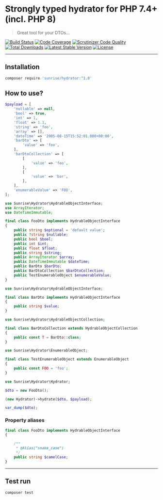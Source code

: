 # Strongly typed hydrator for PHP 7.4+ (incl. PHP 8)

> Great tool for your DTOs...

[![Build Status](https://circleci.com/gh/sunrise-php/hydrator.svg?style=shield)](https://circleci.com/gh/sunrise-php/hydrator)
[![Code Coverage](https://scrutinizer-ci.com/g/sunrise-php/hydrator/badges/coverage.png?b=main)](https://scrutinizer-ci.com/g/sunrise-php/hydrator/?branch=main)
[![Scrutinizer Code Quality](https://scrutinizer-ci.com/g/sunrise-php/hydrator/badges/quality-score.png?b=main)](https://scrutinizer-ci.com/g/sunrise-php/hydrator/?branch=main)
[![Total Downloads](https://poser.pugx.org/sunrise/hydrator/downloads?format=flat)](https://packagist.org/packages/sunrise/hydrator)
[![Latest Stable Version](https://poser.pugx.org/sunrise/hydrator/v/stable?format=flat)](https://packagist.org/packages/sunrise/hydrator)
[![License](https://poser.pugx.org/sunrise/hydrator/license?format=flat)](https://packagist.org/packages/sunrise/hydrator)

---

## Installation

```bash
composer require 'sunrise/hydrator:^1.0'
```

## How to use?

```php
$payload = [
    'nullable' => null,
    'bool' => true,
    'int' => 1,
    'float' => 1.1,
    'string' => 'foo',
    'array' => [],
    'dateTime' => '2005-08-15T15:52:01.000+00:00',
    'barDto' => [
        'value' => 'foo',
    ],
    'barDtoCollection' => [
        [
            'value' => 'foo',
        ],
        [
            'value' => 'bar',
        ],
    ],
    'enumerableValue' => 'FOO',
];
```

```php
use Sunrise\Hydrator\HydrableObjectInterface;
use ArrayIterator;
use DateTimeImmutable;

final class FooDto implements HydrableObjectInterface
{
    public string $optional = 'default value';
    public ?string $nullable;
    public bool $bool;
    public int $int;
    public float $float;
    public string $string;
    public ArrayIterator $array;
    public DateTimeImmutable $dateTime;
    public BarDto $barDto;
    public BarDtoCollection $barDtoCollection;
    public TestEnumerableObject $enumerableValue;
}
```

```php
use Sunrise\Hydrator\HydrableObjectInterface;

final class BarDto implements HydrableObjectInterface
{
    public string $value;
}
```

```php
use Sunrise\Hydrator\HydrableObjectCollection;

final class BarDtoCollection extends HydrableObjectCollection
{
    public const T = BarDto::class;
}
```

```php
use Sunrise\Hydrator\EnumerableObject;

final class TestEnumerableObject extends EnumerableObject
{
    public const FOO = 'foo';
}
```

```php
use Sunrise\Hydrator\Hydrator;

$dto = new FooDto();

(new Hydrator)->hydrate($dto, $payload);

var_dump($dto);
```

### Property aliases

```php
final class FooDto implements HydrableObjectInterface
{

    /**
     * @Alias("snake_case")
     */
    public string $camelCase;
}
```

---

## Test run

```bash
composer test
```
